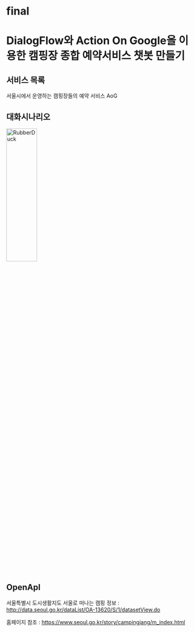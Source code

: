 # final

DialogFlow와 Action On Google을 이용한 캠핑장 종합 예약서비스 챗봇 만들기
==========================================================================

서비스 목록
------------
서울시에서 운영하는 캠핑장들의 예약 서비스 AoG


대화시나리오
------------
<img src="C:\Users\최재원\Desktop\개인프로젝트\flowchart1.JPG" width="40%" height="30%" title="px(픽셀) 크기 설정" alt="RubberDuck"></img>














OpenApI
--------
서울특별시 도시생활지도 서울로 떠나는 캠핑 정보 
: <http://data.seoul.go.kr/dataList/OA-13620/S/1/datasetView.do>

홈페이지 참조
: <https://www.seoul.go.kr/story/campingjang/m_index.html>


